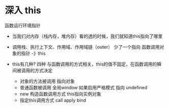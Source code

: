 # 深入 this
  函数运行环境指针

- 当我们对内存（栈内存，堆内存）看的透的时候，我们就知道this指向了哪里

- 调用栈、执行上下文、作用域、作用域链（outer）
  少了一个指向 函数调用对象的指针 -》this

- this有几种?  四种 与函数调用的方式相关，this的值不固定，在函数调用的瞬间被调用的方式决定
    - 对象的方法被调用 指向对象
    - 普通函数被调用 全局window
      如果启用严格模式 指向 undefined
    - new 构造函数调用方式 this指向实例对象
    - 指定this调用方式  call apply bind










